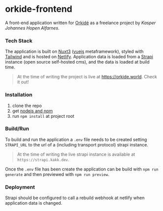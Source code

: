 # orkide-frontend
A front-end application written for [Orkidé](https://www.instagram.com/orkide.world/) as a freelance project by *Kasper Johannes Hopen Alfarnes*.

### Tech Stack
The application is built on [Nuxt3](https://github.com/nuxt/framework) ([vuejs](https://github.com/vuejs/core) metaframework), styled with [Tailwind](https://tailwindcss.com/) and is hosted on [Netlify](https://www.netlify.com/). Application data is loaded from a [Strapi](https://strapi.io/) instance (open source self-hosted cms), and the data is loaded at build time.

> At the time of writing the project is live at https://orkide.world. Check it out!

### Installation
 1. clone the repo
 2. get [nodejs and npm](https://nodejs.org/en/)
 3. run `npm install` at project root


### Build/Run
To build and run the application a `.env` file needs to be created setting `STRAPI_URL` to the url of a (including transport protocol) strapi instance.

> At the time of writing the live strapi instance is available at `https://strapi.kakk.dev`.

Once the `.env` file has been create the application can be build with `npm run generate` and then previewed with `npm run preview`.

### Deployment
Strapi should be configured to call a rebuild webhook at netlify when application data is changed.


